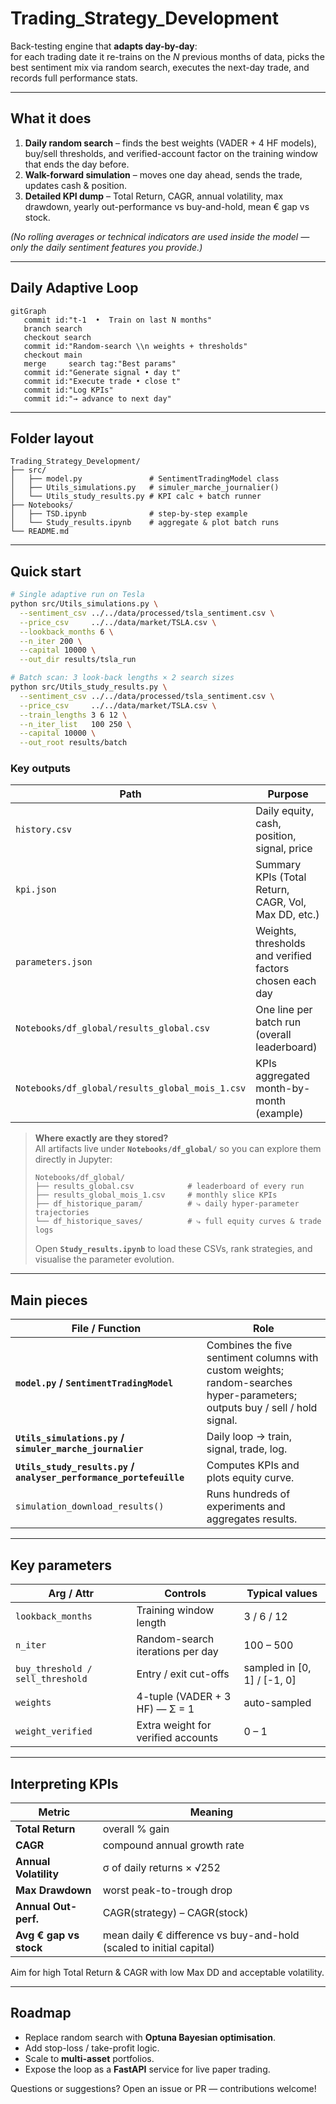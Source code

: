 # Trading_Strategy_Development

Back-testing engine that **adapts day-by-day**:  
for each trading date it re-trains on the *N* previous months of data, picks the best sentiment mix via random search, executes the next-day trade, and records full performance stats.

---

## What it does
1. **Daily random search** – finds the best weights (VADER + 4 HF models), buy/sell thresholds, and verified-account factor on the training window that ends the day before.  
2. **Walk-forward simulation** – moves one day ahead, sends the trade, updates cash & position.  
3. **Detailed KPI dump** – Total Return, CAGR, annual volatility, max drawdown, yearly out-performance vs buy-and-hold, mean € gap vs stock.

*(No rolling averages or technical indicators are used inside the model — only the daily sentiment features you provide.)*

---

## Daily Adaptive Loop

```mermaid
gitGraph
   commit id:"t-1  •  Train on last N months"
   branch search
   checkout search
   commit id:"Random-search \\n weights + thresholds"
   checkout main
   merge     search tag:"Best params"
   commit id:"Generate signal • day t"
   commit id:"Execute trade • close t"
   commit id:"Log KPIs"
   commit id:"→ advance to next day"
```

---

## Folder layout
```
Trading_Strategy_Development/
├── src/
│   ├── model.py               # SentimentTradingModel class
│   ├── Utils_simulations.py   # simuler_marche_journalier()
│   └── Utils_study_results.py # KPI calc + batch runner
├── Notebooks/
│   ├── TSD.ipynb              # step-by-step example
│   └── Study_results.ipynb    # aggregate & plot batch runs
└── README.md
```

---

## Quick start

```bash
# Single adaptive run on Tesla
python src/Utils_simulations.py \
  --sentiment_csv ../../data/processed/tsla_sentiment.csv \
  --price_csv     ../../data/market/TSLA.csv \
  --lookback_months 6 \
  --n_iter 200 \
  --capital 10000 \
  --out_dir results/tsla_run

# Batch scan: 3 look-back lengths × 2 search sizes
python src/Utils_study_results.py \
  --sentiment_csv ../../data/processed/tsla_sentiment.csv \
  --price_csv     ../../data/market/TSLA.csv \
  --train_lengths 3 6 12 \
  --n_iter_list   100 250 \
  --capital 10000 \
  --out_root results/batch
```

### Key outputs

| Path | Purpose |
|------|---------|
| `history.csv` | Daily equity, cash, position, signal, price |
| `kpi.json` | Summary KPIs (Total Return, CAGR, Vol, Max DD, etc.) |
| `parameters.json` | Weights, thresholds and verified factors chosen each day |
| `Notebooks/df_global/results_global.csv` | One line per batch run (overall leaderboard) |
| `Notebooks/df_global/results_global_mois_1.csv` | KPIs aggregated month-by-month (example) |

> **Where exactly are they stored?**  
> All artifacts live under **`Notebooks/df_global/`** so you can explore them directly in Jupyter:
>
> ```
> Notebooks/df_global/
> ├── results_global.csv            # leaderboard of every run
> ├── results_global_mois_1.csv     # monthly slice KPIs
> ├── df_historique_param/          # ⤷ daily hyper-parameter trajectories
> └── df_historique_saves/          # ⤷ full equity curves & trade logs
> ```
>
> Open **`Study_results.ipynb`** to load these CSVs, rank strategies, and visualise the parameter evolution.

---

## Main pieces

| File / Function | Role |
|-----------------|------|
| **`model.py` / `SentimentTradingModel`** | Combines the five sentiment columns with custom weights; random-searches hyper-parameters; outputs buy / sell / hold signal. |
| **`Utils_simulations.py` / `simuler_marche_journalier`** | Daily loop → train, signal, trade, log. |
| **`Utils_study_results.py` / `analyser_performance_portefeuille`** | Computes KPIs and plots equity curve. |
| `simulation_download_results()` | Runs hundreds of experiments and aggregates results. |

---

## Key parameters

| Arg / Attr | Controls | Typical values |
|------------|----------|----------------|
| `lookback_months` | Training window length | 3 / 6 / 12 |
| `n_iter` | Random-search iterations per day | 100 – 500 |
| `buy_threshold / sell_threshold` | Entry / exit cut-offs | sampled in [0, 1] / [-1, 0] |
| `weights` | 4-tuple (VADER + 3 HF) — Σ = 1 | auto-sampled |
| `weight_verified` | Extra weight for verified accounts | 0 – 1 |

---

## Interpreting KPIs

| Metric | Meaning |
|--------|---------|
| **Total Return** | overall % gain |
| **CAGR** | compound annual growth rate |
| **Annual Volatility** | σ of daily returns × √252 |
| **Max Drawdown** | worst peak-to-trough drop |
| **Annual Out-perf.** | CAGR(strategy) – CAGR(stock) |
| **Avg € gap vs stock** | mean daily € difference vs buy-and-hold (scaled to initial capital) |

Aim for high Total Return & CAGR with low Max DD and acceptable volatility.

---

## Roadmap

* Replace random search with **Optuna Bayesian optimisation**.  
* Add stop-loss / take-profit logic.  
* Scale to **multi-asset** portfolios.  
* Expose the loop as a **FastAPI** service for live paper trading.

Questions or suggestions? Open an issue or PR — contributions welcome!
